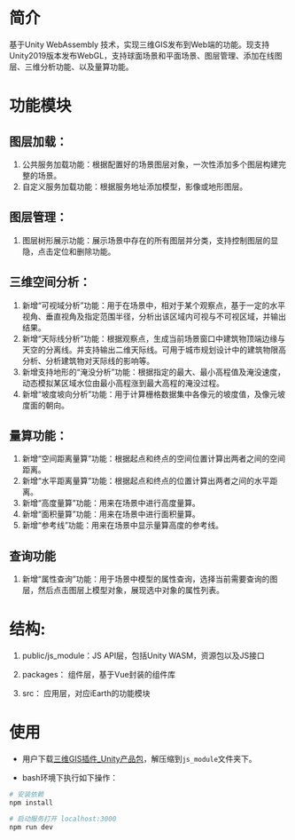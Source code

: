 # 简介

基于Unity WebAssembly 技术，实现三维GIS发布到Web端的功能。现支持Unity2019版本发布WebGL，支持球面场景和平面场景、图层管理、添加在线图层、三维分析功能、以及量算功能。


# 功能模块

## 图层加载：
1. 公共服务加载功能：根据配置好的场景图层对象，一次性添加多个图层构建完整的场景。
2. 自定义服务加载功能：根据服务地址添加模型，影像或地形图层。

## 图层管理：
1. 图层树形展示功能：展示场景中存在的所有图层并分类，支持控制图层的显隐，点击定位和删除功能。


## 三维空间分析：
1. 新增“可视域分析”功能：用于在场景中，相对于某个观察点，基于一定的水平视角、垂直视角及指定范围半径，分析出该区域内可视与不可视区域，并输出结果。
2. 新增“天际线分析”功能：根据观察点，生成当前场景窗口中建筑物顶端边缘与天空的分离线。并支持输出二维天际线。可用于城市规划设计中的建筑物限高分析、分析建筑物对天际线的影响等。
3. 新增支持地形的“淹没分析”功能：根据指定的最大、最小高程值及淹没速度，动态模拟某区域水位由最小高程涨到最大高程的淹没过程。
4. 新增“坡度坡向分析”功能：用于计算栅格数据集中各像元的坡度值，及像元坡度面的朝向。

## 量算功能：
1. 新增“空间距离量算”功能：根据起点和终点的空间位置计算出两者之间的空间距离。
2. 新增“水平距离量算”功能：根据起点和终点的位置计算出两者之间的水平距离。
3. 新增“高度量算”功能：用来在场景中进行高度量算。
4. 新增“面积量算”功能：用来在场景中进行面积量算。
5. 新增“参考线”功能：用来在场景中显示量算高度的参考线。

## 查询功能
1. 新增“属性查询”功能：用于场景中模型的属性查询，选择当前需要查询的图层，然后点击图层上模型对象，展现选中对象的属性列表。


# 结构:

1. public/js_module：JS API层，包括Unity WASM，资源包以及JS接口

2. packages： 组件层，基于Vue封装的组件库

3. src： 应用层，对应iEarth的功能模块

# 使用

+ 用户下载[三维GIS插件_Unity产品包](./后续提供.rar)，解压缩到`js_module`文件夹下。

+ bash环境下执行如下操作：

``` bash
# 安装依赖
npm install

# 启动服务打开 localhost:3000
npm run dev

```
